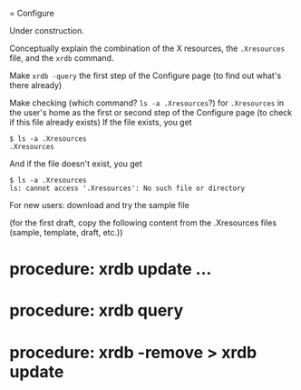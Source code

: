 = Configure

Under construction.

Conceptually explain the combination of the X resources, the `.Xresources` file, and the `xrdb` command.
    
Make `xrdb -query` the first step of the Configure page (to find out what's there already)

Make checking (which command? `ls -a .Xresources`?)  for `.Xresources` in the user's home as the first or second step of the Configure page (to check if this file already exists)
If the file exists, you get
```
$ ls -a .Xresources
.Xresources
```
And if the file doesn't exist, you get
```
$ ls -a .Xresources
ls: cannot access '.Xresources': No such file or directory
```

For new users: download and try the sample file

(for the first draft, copy the following content from the .Xresources files (sample, template, draft, etc.))

# procedure: xrdb update ...

# procedure: xrdb query

# procedure: xrdb -remove > xrdb update
